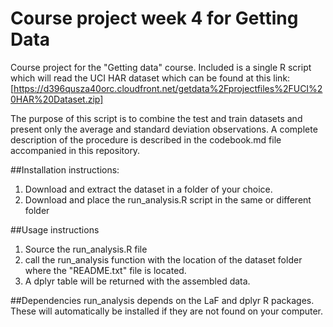 # Course project week 4 for Getting Data 

Course project for the "Getting data" course. Included is a single R script which will read the UCI HAR dataset which can be found at this link: 
[https://d396qusza40orc.cloudfront.net/getdata%2Fprojectfiles%2FUCI%20HAR%20Dataset.zip]

The purpose of this script is to combine the test and train datasets and present only the average and standard deviation observations. A complete description of the procedure is described in the codebook.md file accompanied in this repository. 

##Installation instructions:
1. Download and extract the dataset in a folder of your choice. 
2. Download and place the run_analysis.R script in the same or different folder

##Usage instructions
1. Source the run_analysis.R file 
2. call the run_analysis function with the location of the dataset folder where the "README.txt" file is located. 
3. A dplyr table will be returned with the assembled data. 

##Dependencies
run_analysis depends on the LaF and dplyr R packages. These will automatically be installed if they are not found on your computer. 


